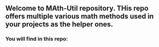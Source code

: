 ## Welcome to MAth-Util repository. THis repo offers multiple various math methods used in your projects as the helper ones.

### You will find in this repo:
